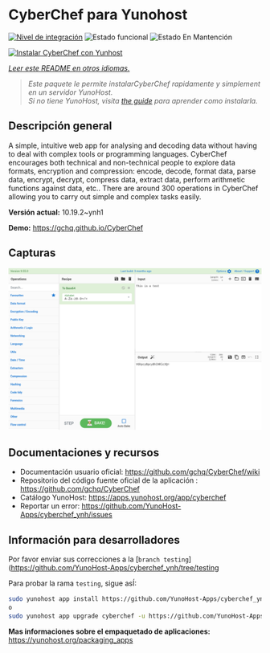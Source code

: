 <!--
Este archivo README esta generado automaticamente<https://github.com/YunoHost/apps/tree/master/tools/readme_generator>
No se debe editar a mano.
-->

# CyberChef para Yunohost

[![Nivel de integración](https://dash.yunohost.org/integration/cyberchef.svg)](https://ci-apps.yunohost.org/ci/apps/cyberchef/) ![Estado funcional](https://ci-apps.yunohost.org/ci/badges/cyberchef.status.svg) ![Estado En Mantención](https://ci-apps.yunohost.org/ci/badges/cyberchef.maintain.svg)

[![Instalar CyberChef con Yunhost](https://install-app.yunohost.org/install-with-yunohost.svg)](https://install-app.yunohost.org/?app=cyberchef)

*[Leer este README en otros idiomas.](./ALL_README.md)*

> *Este paquete le permite instalarCyberChef rapidamente y simplement en un servidor YunoHost.*  
> *Si no tiene YunoHost, visita [the guide](https://yunohost.org/install) para aprender como instalarla.*

## Descripción general

A simple, intuitive web app for analysing and decoding data without having to deal with complex tools or programming languages. CyberChef encourages both technical and non-technical people to explore data formats, encryption and compression: encode, decode, format data, parse data, encrypt, decrypt, compress data, extract data, perform arithmetic functions against data, etc.. There are around 300 operations in CyberChef allowing you to carry out simple and complex tasks easily.


**Versión actual:** 10.19.2~ynh1

**Demo:** <https://gchq.github.io/CyberChef>

## Capturas

![Captura de CyberChef](./doc/screenshots/cyberchef_ynh.png)

## Documentaciones y recursos

- Documentación usuario oficial: <https://github.com/gchq/CyberChef/wiki>
- Repositorio del código fuente oficial de la aplicación : <https://github.com/gchq/CyberChef>
- Catálogo YunoHost: <https://apps.yunohost.org/app/cyberchef>
- Reportar un error: <https://github.com/YunoHost-Apps/cyberchef_ynh/issues>

## Información para desarrolladores

Por favor enviar sus correcciones a la [`branch testing`](https://github.com/YunoHost-Apps/cyberchef_ynh/tree/testing

Para probar la rama `testing`, sigue asÍ:

```bash
sudo yunohost app install https://github.com/YunoHost-Apps/cyberchef_ynh/tree/testing --debug
o
sudo yunohost app upgrade cyberchef -u https://github.com/YunoHost-Apps/cyberchef_ynh/tree/testing --debug
```

**Mas informaciones sobre el empaquetado de aplicaciones:** <https://yunohost.org/packaging_apps>
